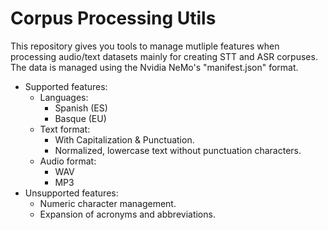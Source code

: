# Corpus Processing Utils
This repository gives you tools to manage mutliple features when processing audio/text datasets mainly for creating STT and ASR corpuses.
The data is managed using the Nvidia NeMo's "manifest.json" format.

- Supported features:
  - Languages:
    - Spanish (ES)
    - Basque (EU)
  - Text format:
    - With Capitalization & Punctuation.
    - Normalized, lowercase text without punctuation characters.
  - Audio format:
    - WAV
    - MP3
- Unsupported features:
  - Numeric character management.
  - Expansion of acronyms and abbreviations.


